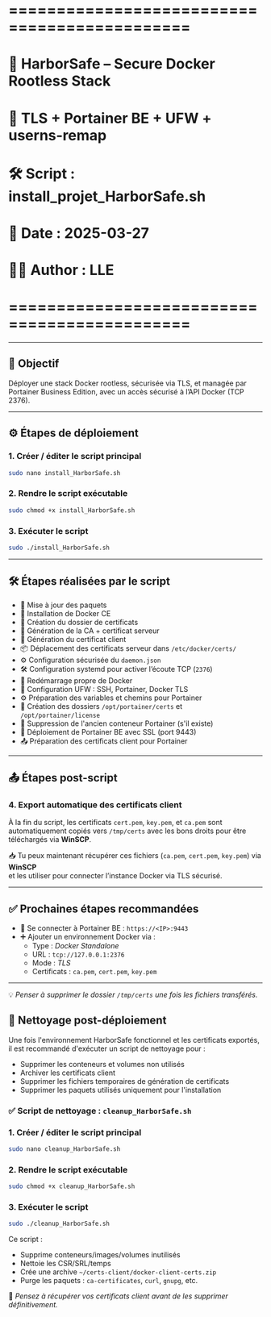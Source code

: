                                                     
# =============================================
#   🚢 HarborSafe – Secure Docker Rootless Stack
#   🔐 TLS + Portainer BE + UFW + userns-remap
#   🛠️  Script : install_projet_HarborSafe.sh
#   📅  Date   : 2025-03-27
#   🧑‍💻 Author : LLE
# =============================================


---

## 🔎 Objectif

Déployer une stack Docker rootless, sécurisée via TLS, et managée par Portainer Business Edition, avec un accès sécurisé à l’API Docker (TCP 2376).

---

## ⚙️ Étapes de déploiement

### 1. Créer / éditer le script principal

```bash
sudo nano install_HarborSafe.sh
```

### 2. Rendre le script exécutable

```bash
sudo chmod +x install_HarborSafe.sh
```

### 3. Exécuter le script

```bash
sudo ./install_HarborSafe.sh
```

---

## 🛠 Étapes réalisées par le script

- 🔧 Mise à jour des paquets
- 🐳 Installation de Docker CE
- 📁 Création du dossier de certificats
- 🔐 Génération de la CA + certificat serveur
- 🔐 Génération du certificat client
- 📦 Déplacement des certificats serveur dans `/etc/docker/certs/`
- ⚙️ Configuration sécurisée du `daemon.json`
- 🛠 Configuration systemd pour activer l’écoute TCP (`2376`)
- 🔄 Redémarrage propre de Docker
- 🧱 Configuration UFW : SSH, Portainer, Docker TLS
- ⚙️ Préparation des variables et chemins pour Portainer
- 📁 Création des dossiers `/opt/portainer/certs` et `/opt/portainer/license`
- 🧼 Suppression de l'ancien conteneur Portainer (s'il existe)
- 🔐 Déploiement de Portainer BE avec SSL (port 9443)
- 📤 Préparation des certificats client pour Portainer

---

## 📤 Étapes post-script

### 4. Export automatique des certificats client

À la fin du script, les certificats `cert.pem`, `key.pem`, et `ca.pem` sont automatiquement copiés vers `/tmp/certs` avec les bons droits pour être téléchargés via **WinSCP**.

📥 Tu peux maintenant récupérer ces fichiers (`ca.pem`, `cert.pem`, `key.pem`) via **WinSCP**  
et les utiliser pour connecter l’instance Docker via TLS sécurisé.

---

## ✅ Prochaines étapes recommandées

- 🔐 Se connecter à Portainer BE : `https://<IP>:9443`
- ➕ Ajouter un environnement Docker via :
  - Type : *Docker Standalone*
  - URL : `tcp://127.0.0.1:2376`
  - Mode : *TLS*
  - Certificats : `ca.pem`, `cert.pem`, `key.pem`

---

💡 *Penser à supprimer le dossier `/tmp/certs` une fois les fichiers transférés.*

## 🧹 Nettoyage post-déploiement

Une fois l'environnement HarborSafe fonctionnel et les certificats exportés, il est recommandé d'exécuter un script de nettoyage pour :

- Supprimer les conteneurs et volumes non utilisés
- Archiver les certificats client
- Supprimer les fichiers temporaires de génération de certificats
- Supprimer les paquets utilisés uniquement pour l'installation

### ✅ Script de nettoyage : `cleanup_HarborSafe.sh`

### 1. Créer / éditer le script principal

```bash
sudo nano cleanup_HarborSafe.sh
```

### 2. Rendre le script exécutable

```bash
sudo chmod +x cleanup_HarborSafe.sh
```

### 3. Exécuter le script

```bash
sudo ./cleanup_HarborSafe.sh
```

Ce script :
- Supprime conteneurs/images/volumes inutilisés
- Nettoie les CSR/SRL/temps
- Crée une archive `~/certs-client/docker-client-certs.zip`
- Purge les paquets : `ca-certificates`, `curl`, `gnupg`, etc.

📍 *Pensez à récupérer vos certificats client avant de les supprimer définitivement.*
